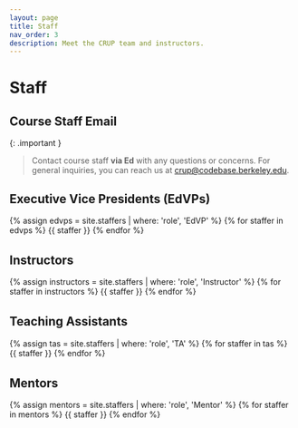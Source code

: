 ```yaml
---
layout: page
title: Staff
nav_order: 3
description: Meet the CRUP team and instructors.
---
```


<style>
/* Staff layout inspired by Data 100 fa25 */
.role {
  display: flex;
  flex-wrap: wrap;
  margin-bottom: 2rem;
}

.staffer {
  display: flex;
  flex-basis: 90%;
  padding: 1rem;
  padding-right: 2rem;
  margin-bottom: 1rem;
  border: 1px solid #e1e4e8;
  border-radius: 8px;
  background-color: #ffffff;
  transition: box-shadow 0.2s ease;
}

.staffer:hover {
  box-shadow: 0 2px 8px rgba(0, 0, 0, 0.1);
}

.staffer-image {
  border-radius: 50%;
  height: 100px;
  width: 100px;
  margin-right: 1rem;
  object-fit: cover;
  flex-shrink: 0;
}

.staffer-name {
  margin: 0.25rem 0;
  font-size: 1.2rem;
  font-weight: 600;
  color: #24292e;
}

.staffer-name a {
  color: #0366d6;
  text-decoration: none;
}

.staffer-name a:hover {
  text-decoration: underline;
}

.staffer-badge {
  display: inline-block;
  background-color: #f6f8fa;
  color: #0366d6 !important;
  padding: 0.16em 0.56em;
  border-radius: 6px;
  font-size: 0.8em;
  font-weight: 500;
  margin-left: 0.5rem;
  text-transform: uppercase;
  border: 1px solid #e1e4e8;
}

/* Specific styling for pronouns badges (not role badges) */
.staffer-name .staffer-badge {
  background-color: #f6f8fa !important;
  color: #0366d6 !important;
  border: 1px solid #e1e4e8 !important;
}

.staffer-role {
  font-weight: 500;
  color: #0366d6;
  margin: 0.25rem 0;
  font-size: 1rem;
}

.staffer-meta {
  font-size: 0.9rem;
  color: #586069;
  margin: 0.25rem 0;
}

.staffer p {
  margin: 0.25rem 0;
  line-height: 1.5;
}

.staffer p a {
  color: #0366d6;
  text-decoration: none;
}

.staffer p a:hover {
  text-decoration: underline;
}

/* Role-specific styling */
.label-EdVP {
  background-color: #624099;
  color: white;
  border: none;
}

.label-Instructor {
  background-color: #5e1c82;
  color: white;
  border: none;
}

.label-TA {
  background-color: #935CBC;
  color: white;
  border: none;
}

.label-Mentor {
  background-color: #006C67;
  color: white;
  border: none;
}

/* Responsive design */
@media (max-width: 768px) {
  .staffer {
    flex-direction: column;
    text-align: center;
    padding: 1rem;
  }
  
  .staffer-image {
    margin-right: 0;
    margin-bottom: 1rem;
  }
  
  .role {
    flex-direction: column;
  }
  
  .staffer {
    flex-basis: 100%;
  }
}
</style>

# Staff

## Course Staff Email

{: .important }
> Contact course staff **via Ed** with any questions or concerns. For general inquiries, you can reach us at [crup@codebase.berkeley.edu](mailto:crup@codebase.berkeley.edu).

## Executive Vice Presidents (EdVPs)

<div class="role">
{% assign edvps = site.staffers | where: 'role', 'EdVP' %}
{% for staffer in edvps %}
{{ staffer }}
{% endfor %}
</div>

## Instructors

<div class="role">
{% assign instructors = site.staffers | where: 'role', 'Instructor' %}
{% for staffer in instructors %}
{{ staffer }}
{% endfor %}
</div>

## Teaching Assistants

<div class="role">
{% assign tas = site.staffers | where: 'role', 'TA' %}
{% for staffer in tas %}
{{ staffer }}
{% endfor %}
</div>

## Mentors

<div class="role">
{% assign mentors = site.staffers | where: 'role', 'Mentor' %}
{% for staffer in mentors %}
{{ staffer }}
{% endfor %}
</div>
